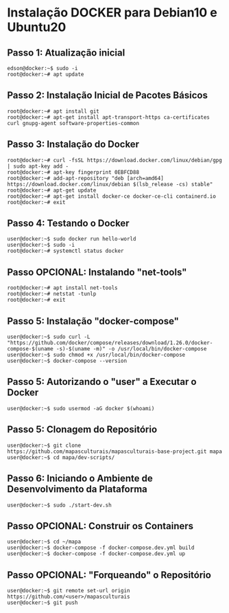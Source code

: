 # Instalação DOCKER para **Debian10** e **Ubuntu20**

## Passo 1: Atualização inicial
```
edson@docker:~$ sudo -i
root@docker:~# apt update
```
## Passo 2: Instalação Inicial de Pacotes Básicos
```
root@docker:~# apt install git
root@docker:~# apt-get install apt-transport-https ca-certificates curl gnupg-agent software-properties-common
```
## Passo 3: Instalação do Docker
```
root@docker:~# curl -fsSL https://download.docker.com/linux/debian/gpg | sudo apt-key add -
root@docker:~# apt-key fingerprint 0EBFCD88
root@docker:~# add-apt-repository "deb [arch=amd64] https://download.docker.com/linux/debian $(lsb_release -cs) stable"
root@docker:~# apt-get update
root@docker:~# apt-get install docker-ce docker-ce-cli containerd.io
root@docker:~# exit
```
## Passo 4: Testando o Docker
```
user@docker:~$ sudo docker run hello-world
user@docker:~$ sudo -i
root@docker:~# systemctl status docker
```
## Passo OPCIONAL: Instalando "net-tools"
```
root@docker:~# apt install net-tools
root@docker:~# netstat -tunlp
root@docker:~# exit
```
## Passo 5: Instalação "docker-compose"
```
user@docker:~$ sudo curl -L "https://github.com/docker/compose/releases/download/1.26.0/docker-compose-$(uname -s)-$(uname -m)" -o /usr/local/bin/docker-compose
user@docker:~$ sudo chmod +x /usr/local/bin/docker-compose
user@docker:~$ docker-compose --version
```
## Passo 5: Autorizando o "user" a Executar o Docker
```
user@docker:~$ sudo usermod -aG docker $(whoami)
```
## Passo 5: Clonagem do Repositório
```
user@docker:~$ git clone https://github.com/mapasculturais/mapasculturais-base-project.git mapa
user@docker:~$ cd mapa/dev-scripts/
```
## Passo 6: Iniciando o Ambiente de Desenvolvimento da Plataforma
```
user@docker:~$ sudo ./start-dev.sh
```
## Passo OPCIONAL: Construir os Containers
```
user@docker:~$ cd ~/mapa
user@docker:~$ docker-compose -f docker-compose.dev.yml build
user@docker:~$ docker-compose -f docker-compose.dev.yml up
```
## Passo OPCIONAL: "Forqueando" o Repositório
```
user@docker:~$ git remote set-url origin https://github.com/<user>/mapasculturais
user@docker:~$ git push
```
